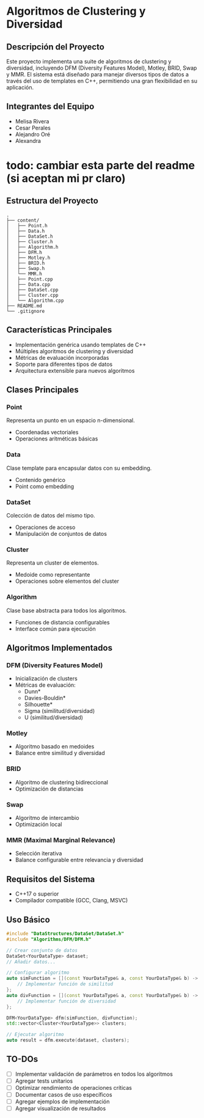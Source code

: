 # Algoritmos de Clustering y Diversidad

## Descripción del Proyecto
Este proyecto implementa una suite de algoritmos de clustering y diversidad, incluyendo DFM (Diversity Features Model), Motley, BRID, Swap y MMR. El sistema está diseñado para manejar diversos tipos de datos a través del uso de templates en C++, permitiendo una gran flexibilidad en su aplicación.

## Integrantes del Equipo
- Melisa Rivera
- Cesar Perales
- Alejandro Oré
- Alexandra

# todo: cambiar esta parte del readme (si aceptan mi pr claro)
## Estructura del Proyecto
```
.
├── content/
│   ├── Point.h
│   ├── Data.h
│   ├── DataSet.h
│   ├── Cluster.h
│   ├── Algorithm.h
│   ├── DFM.h
│   ├── Motley.h
│   ├── BRID.h
│   ├── Swap.h
│   └── MMR.h
│   ├── Point.cpp
│   ├── Data.cpp
│   ├── DataSet.cpp
│   ├── Cluster.cpp
│   └── Algorithm.cpp
├── README.md
└── .gitignore
```

## Características Principales
- Implementación genérica usando templates de C++
- Múltiples algoritmos de clustering y diversidad
- Métricas de evaluación incorporadas
- Soporte para diferentes tipos de datos
- Arquitectura extensible para nuevos algoritmos

## Clases Principales

### Point
Representa un punto en un espacio n-dimensional.
- Coordenadas vectoriales
- Operaciones aritméticas básicas

### Data
Clase template para encapsular datos con su embedding.
- Contenido genérico
- Point como embedding

### DataSet
Colección de datos del mismo tipo.
- Operaciones de acceso
- Manipulación de conjuntos de datos

### Cluster
Representa un cluster de elementos.
- Medoide como representante
- Operaciones sobre elementos del cluster

### Algorithm
Clase base abstracta para todos los algoritmos.
- Funciones de distancia configurables
- Interface común para ejecución

## Algoritmos Implementados

### DFM (Diversity Features Model)
- Inicialización de clusters
- Métricas de evaluación:
  - Dunn*
  - Davies-Bouldin*
  - Silhouette*
  - Sigma (similitud/diversidad)
  - U (similitud/diversidad)

### Motley
- Algoritmo basado en medoides
- Balance entre similitud y diversidad

### BRID
- Algoritmo de clustering bidireccional
- Optimización de distancias

### Swap
- Algoritmo de intercambio
- Optimización local

### MMR (Maximal Marginal Relevance)
- Selección iterativa
- Balance configurable entre relevancia y diversidad

## Requisitos del Sistema
- C++17 o superior
- Compilador compatible (GCC, Clang, MSVC)

## Uso Básico
```cpp
#include "DataStructures/DataSet/DataSet.h"
#include "Algorithms/DFM/DFM.h"

// Crear conjunto de datos
DataSet<YourDataType> dataset;
// Añadir datos...

// Configurar algoritmo
auto simFunction = [](const YourDataType& a, const YourDataType& b) -> float {
    // Implementar función de similitud
};
auto divFunction = [](const YourDataType& a, const YourDataType& b) -> float {
    // Implementar función de diversidad
};

DFM<YourDataType> dfm(simFunction, divFunction);
std::vector<Cluster<YourDataType>> clusters;

// Ejecutar algoritmo
auto result = dfm.execute(dataset, clusters);
```


## TO-DOs
- [ ] Implementar validación de parámetros en todos los algoritmos
- [ ] Agregar tests unitarios
- [ ] Optimizar rendimiento de operaciones críticas
- [ ] Documentar casos de uso específicos
- [ ] Agregar ejemplos de implementación
- [ ] Agregar visualización de resultados